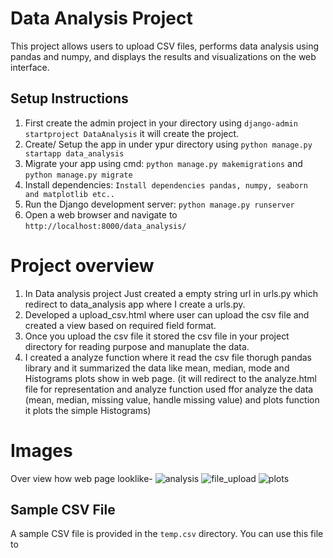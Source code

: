 # Data Analysis Project

This project allows users to upload CSV files, performs data analysis using pandas and numpy, and displays the results and visualizations on the web interface.

## Setup Instructions

1. First create the admin project in your directory using `django-admin startproject DataAnalysis` it will create the project.
2. Create/ Setup the app in under ypur directory using `python manage.py startapp data_analysis`
3. Migrate your app using cmd: `python manage.py makemigrations` and `python manage.py migrate`
4. Install dependencies: `Install dependencies pandas, numpy, seaborn and matplotlib etc..`
5. Run the Django development server: `python manage.py runserver`
6. Open a web browser and navigate to `http://localhost:8000/data_analysis/`

# Project overview
1. In Data analysis project Just created a empty string url in urls.py which redirect to data_analysis app where I create a urls.py.
2. Developed a upload_csv.html where user can upload the csv file and created a view based on required field format.
3. Once you upload the csv file it stored the csv file in your project directory for reading purpose and manuplate the data. 
4. I created a analyze function where it read the csv file thorugh pandas library and it summarized the data like mean, median, mode and Histograms plots show in web page.
    (it will redirect to the analyze.html file for representation and analyze function used ffor analyze the data (mean, median, missing value, handle missing value)
     and plots function it plots the simple Histograms)

   
# Images
 Over view how web page looklike-
![analysis](https://github.com/user-attachments/assets/0b0266b9-289a-4b8f-9183-0dbbbc7fc532)
![file_upload](https://github.com/user-attachments/assets/8deb783d-3c12-40e4-a672-a005dcd379a6)
![plots](https://github.com/user-attachments/assets/aa52952f-28fc-4e12-af4a-27cbe3ee7620)

## Sample CSV File

A sample CSV file is provided in the `temp.csv` directory. You can use this file to

